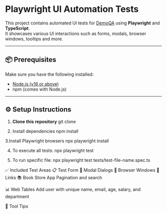  # Playwright UI Automation Tests

This project contains automated UI tests for [DemoQA](https://demoqa.com/) using **Playwright** and **TypeScript**.  
It showcases various UI interactions such as forms, modals, browser windows, tooltips and more.

---

## 📦 Prerequisites

Make sure you have the following installed:

- [Node.js (v16 or above)](https://nodejs.org/)
- npm (comes with Node.js)

---

## ⚙️ Setup Instructions

1. **Clone this repository**
   git clone <your-github-repo-url>
   
2. Install dependencies
    npm install

3.Install Playwright browsers
    npx playwright install

4. To execute all tests:
     npx playwright test
   
5. To run specific file:
    npx playwright test tests/test-file-name.spec.ts
   
✅ Included Test Areas
  📋 Test  Form
  🧾 Modal Dialogs
  📂 Browser Windows
  🔗 Links
  📚 Book Store App
    Pagination and search

  📊 Web Tables
    Add user with unique name, email, age, salary, and department

  🧠 Tool Tips